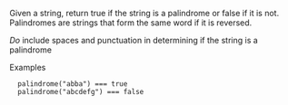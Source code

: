 Given a string, return true if the string is a palindrome
or false if it is not.  Palindromes are strings that
form the same word if it is reversed. 

*Do* include spaces and punctuation in determining if the string is a palindrome

Examples

```
  palindrome("abba") === true
  palindrome("abcdefg") === false
```